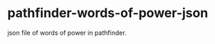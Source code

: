 pathfinder-words-of-power-json
==============================

json file of words of power in pathfinder.
